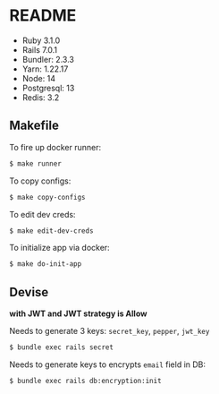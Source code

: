 # README

* Ruby 3.1.0
* Rails 7.0.1
* Bundler: 2.3.3
* Yarn: 1.22.17
* Node: 14
* Postgresql: 13
* Redis: 3.2

## Makefile
To fire up docker runner:
```bash
$ make runner
```

To copy configs:
```bash
$ make copy-configs
```

To edit dev creds:
```bash
$ make edit-dev-creds
```

To initialize app via docker:
```bash
$ make do-init-app
```

## Devise
**with JWT and JWT strategy is Allow**

Needs to generate 3 keys: `secret_key`, `pepper`, `jwt_key`
```bash
$ bundle exec rails secret
```
Needs to generate keys to encrypts `email` field in DB:
```bash
$ bundle exec rails db:encryption:init
```
